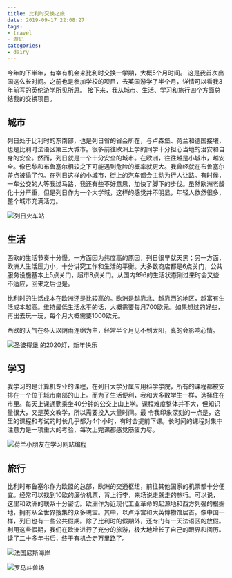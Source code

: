 ```yaml
---
title: 比利时交换之旅
date: 2019-09-17 22:08:27
tags:
- travel
- 游记
categories:
- dairy
---
```


今年的下半年，有幸有机会来比利时交换一学期，大概5个月时间。
这是我首次出国这么长时间。之前也是参加学校的项目，去英国游学了半个月，详情可以看我3年前写的[英伦游学所见所思](https://youngforest.github.io/2016/08/25/my-britain-trip/)。
接下来，我从城市、生活、学习和旅行四个方面总结我的交换项目。

## 城市

列日处于比利时的东南部，也是列日省的省会所在，与卢森堡、荷兰和德国接壤，也是比利时法语区第三大城市。很多前往欧洲上学的同学十分担心当地的治安和自身的安全。然而，列日就是一个十分安全的城市。在欧洲，往往越是小城市，越安全。像巴黎和布鲁塞尔相较之下可能遇到危险的概率就更大。我曾经就在布鲁塞尔差点被偷了包。在列日这样的小城市，街上的汽车都会主动为行人让路。有时候，一车公交的人等我过马路，我还有些不好意思，加快了脚下的步伐。虽然欧洲老龄化十分严重，但是列日作为一个大学城，这样的感觉并不明显，年轻人依然很多，整个城市充满活力。

![列日火车站](/images/Belgium/liege-train-station.jpg)

## 生活

西欧的生活节奏十分慢。一方面因为纬度高的原因，列日很早就天黑；另一方面，欧洲人生活压力小，十分讲究工作和生活的平衡。大多数商店都是6点关门，公共服务设施基本上5点关门，超市8点关门。从国内996的生活状态刚过来时会又些不适应，回来之后也是。
	
比利时的生活成本在欧洲还是比较高的。欧洲是越靠北、越靠西的地区，越富有生活成本越高。维持最低生活水平的话，大概需要每月700欧元。如果想过的好些，再出去玩一玩，每个月大概需要1000欧元。

西欧的天气在冬天以阴雨连绵为主，经常半个月见不到太阳，真的会影响心情。

![圣彼得堡 的2020灯，新年快乐](/images/Belgium/2020.jpg)

## 学习

我学习的是计算机专业的课程，在列日大学分属应用科学学院，所有的课程都被安排在一个位于城市南部的山上。而为了生活便利，我和大多数学生一样，选择住在市里。每天上课通勤乘坐40分钟的公交上山上学。课程难度整体并不大，但知识量很大，又是英文教学，所以需要投入大量时间。最 令我印象深刻的一点是，这里的课程和考试的时长几乎都为4个小时，有时会提前下课。长时间的课程对集中注意力是一项重大的考验，每次上完课都感觉筋疲力尽。

![荷兰小朋友在学习网站编程](/images/Belgium/children-learning-web-development.jpg)

## 旅行

比利时布鲁塞尔作为欧盟的总部，欧洲的交通枢纽，前往其他国家的机票都十分便宜。经常可以找到10欧的廉价机票，背上行李，来场说走就走的旅行。可以说，这里和欧洲的联系十分密切。欧洲作为近现代工业革命的起源地和西方列强的根据地，拥有从全世界搜集的众多瑰宝。其中，以卢浮宫和大英博物馆居首。像中国一样，列日也有一些公共假期。除了比利时的假期外，还专门有一天法语区的放假。利用这些假期，我们在欧洲进行了充分的旅游，极大地增长了自己的眼界和阅历。读了二十多年书后，终于有机会走万里路了。

![法国尼斯海岸](/images/Belgium/france-nice.jpg)

![罗马斗兽场](/images/Belgium/Italy-Roma-Colosseum.jpg)
